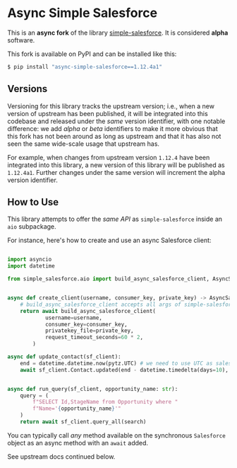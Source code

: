 # Async Simple Salesforce

This is an **async fork** of the library [simple-salesforce](https://github.com/simple-salesforce/simple-salesforce). It is considered **alpha** software.

This fork is available on PyPI and can be installed like this:

```sh
$ pip install "async-simple-salesforce==1.12.4a1"

```

## Versions

Versioning for this library tracks the upstream version; i.e., when a new version of upstream has been published, it will be integrated into this codebase and released under the *same* version identifier, with one notable difference: we add *alpha* or *beta* identifiers to make it more obvious that this fork has not been around as long as upstream and that it has also not seen the same wide-scale usage that upstream has.

For example, when changes from upstream version `1.12.4` have been integrated into this library, a new version of this library will be published as `1.12.4a1`. Further changes under the same version will increment the alpha version identifier.

## How to Use

This library attempts to offer the *same API* as `simple-salesforce` inside an `aio` subpackage.

For instance, here's how to create and use an async Salesforce client:

```python

import asyncio
import datetime

from simple_salesforce.aio import build_async_salesforce_client, AsyncSalesforce


async def create_client(username, consumer_key, private_key) -> AsyncSalesforce:
    # build_async_salesforce_client accepts all args of simple-salesforce Login
    return await build_async_salesforce_client(
            username=username,
            consumer_key=consumer_key,
            privatekey_file=private_key,
            request_timeout_seconds=60 * 2,
        )

async def update_contact(sf_client):
    end = datetime.datetime.now(pytz.UTC) # we need to use UTC as salesforce API requires this
    await sf_client.Contact.updated(end - datetime.timedelta(days=10), end)


async def run_query(sf_client, opportunity_name: str):
    query = (
        f"SELECT Id,StageName from Opportunity where "
        f"Name='{opportunity_name}'"
    )
    return await sf_client.query_all(search)
```

You can typically call *any* method available on the synchronous `Salesforce` object as an async method with an `await` added.

See upstream docs continued below.